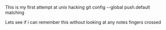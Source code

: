 This is my first attempt at unix hacking
git config --global push.default matching


Lets see if i can remember this without looking at any notes
fingers crossed
